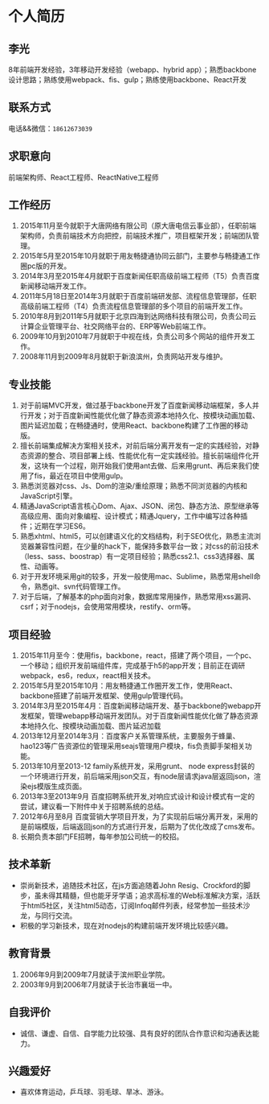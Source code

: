 # 个人简历

## **李光**
8年前端开发经验，3年移动开发经验（webapp、hybrid app）；熟悉backbone设计思路；熟练使用webpack、fis、gulp；熟练使用backbone、React开发

## **联系方式**
电话&&微信：`18612673039`

## **求职意向**
前端架构师、React工程师、ReactNative工程师

## **工作经历**
1. 2015年11月至今就职于大唐网络有限公司（原大唐电信云事业部），任职前端架构师，负责前端技术方向把控，前端技术推广，项目框架开发；前端团队管理。
1. 2015年5月至2015年10月就职于用友畅捷通协同云部门，主要参与畅捷通工作圈pc版的开发。
2. 2014年3月至2015年4月就职于百度新闻任职高级前端工程师（T5）负责百度新闻移动端开发工作。
3. 2011年5月18日至2014年3月就职于百度前端研发部、流程信息管理部，任职高级前端工程师（T4）负责流程信息管理部的多个项目的前端开发工作。
4. 2010年8月到2011年5月就职于北京四海到达网络科技有限公司，负责公司云计算企业管理平台、社交网络平台的、ERP等Web前端工作。
5. 2009年10月到2010年7月就职于中视在线，负责公司多个网站的组件开发工作。
6. 2008年11月到2009年8月就职于新浪滨州，负责网站开发与维护。

## **专业技能**
1. 对于前端MVC开发，做过基于backbone开发了百度新闻移动端框架，多人并行开发；对于百度新闻性能优化做了静态资源本地持久化、按模块动画加载、图片延迟加载；在畅捷通时，使用React、backbone构建了工作圈的移动版。
2. 擅长前端集成解决方案相关技术，对前后端分离开发有一定的实践经验，对静态资源的整合、项目部署上线、性能优化有一定实践经验。擅长前端组件化开发，这块有一个过程，刚开始我们使用ant去做、后来用grunt、再后来我们使用了fis，最近在项目中使用gulp。
3. 熟悉浏览器对css、Js、Dom的渲染/重绘原理；熟悉不同浏览器的内核和JavaScript引擎。
4. 精通JavaScript语言核心Dom、Ajax、JSON、闭包、静态方法、原型继承等高级应用、面向对象编程、设计模式；精通Jquery，工作中编写过各种插件；近期在学习ES6。
5. 熟悉xhtml、html5，可以创建语义化的文档结构，利于SEO优化，熟悉主流浏览器兼容性问题，在少量的hack下，能保持多数平台一致；对css的前沿技术（less、sass、boostrap）有一定项目经验；熟悉css2.1、css3选择器、属性、动画等。
6. 对于开发环境采用git的较多，开发一般使用mac、Sublime，熟悉常用shell命令，熟悉git、svn代码管理工作。
7. 对于后端，了解基本的php面向对象，数据库常用操作，熟悉常用xss漏洞、csrf；对于nodejs，会使用常用模块，restify、orm等。

## **项目经验**
1. 2015年11月至今：使用fis，backbone，react，搭建了两个项目，一个pc、一个移动；组织开发前端组件库，完成基于h5的app开发；目前正在调研webpack，es6，redux，react相关技术。
1. 2015年5月至2015年10月：用友畅捷通工作圈开发工作，使用React、backbone搭建了前端开发框架、使用gulp管理代码。
2. 2014年3月至2015年4月：百度新闻移动端开发、基于backbone的webapp开发框架，管理webapp移动端开发团队。对于百度新闻性能优化做了静态资源本地持久化、按模块动画加载、图片延迟加载
3. 2013年12月至2014年3月：百度客户关系管理系统，主要服务于蜂巢、hao123等广告资源位的管理采用seajs管理用户模块，fis负责脚手架相关功能。
4. 2013年10月至2013-12 family系统开发，采用grunt、 node express封装的一个环境进行开发，前后端采用json交互，有node层请求java层返回json，渲染ejs模版生成页面。 
5. 2013年3至2013年9月 百度招聘系统开发,对响应式设计和设计模式有一定的尝试，建议看一下附件中关于招聘系统的总结。 
6. 2012年6月至8月 百度营销大学项目开发，为了实现前后端分离开发，采用的是前端模版，后端返回json的方式进行开发，后期为了优化改成了cms发布。
7. 长期负责本部门FE招聘，每年参加公司统一的校招。

## **技术革新**
* 崇尚新技术，追随技术社区，在js方面追随着John Resig、Crockford的脚步，虽未得其精髓，但也能牙牙学语；追求高标准的Web标准解决方案，活跃于html5社区，关注html5动态，订阅Infoq邮件列表，经常参加一些技术沙龙，与同行交流。
* 积极的学习新技术，现在对nodejs的构建前端开发环境比较感兴趣。

## **教育背景**
1. 2006年9月到2009年7月就读于滨州职业学院。
2. 2003年9月到2006年7月就读于长治市襄垣一中。

## **自我评价**
* 诚信、谦虚、自信、自学能力比较强、具有良好的团队合作意识和沟通表达能力。

## **兴趣爱好**
* 喜欢体育运动，乒乓球、羽毛球、旱冰、游泳。
